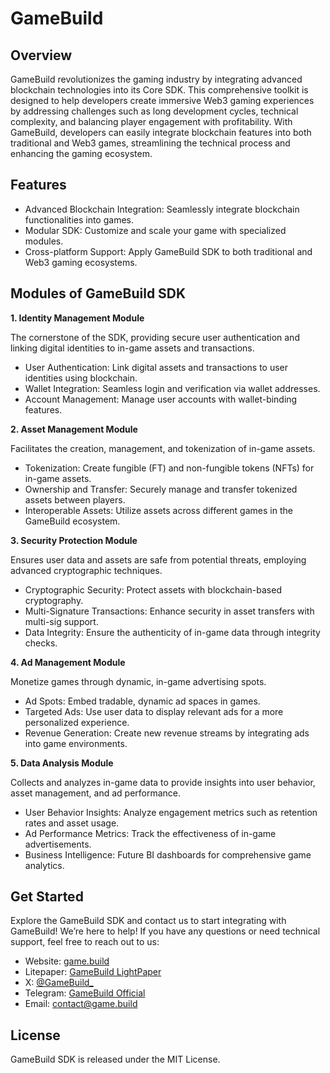 # GameBuild
## Overview
GameBuild revolutionizes the gaming industry by integrating advanced blockchain technologies into its Core SDK. This comprehensive toolkit is designed to help developers create immersive Web3 gaming experiences by addressing challenges such as long development cycles, technical complexity, and balancing player engagement with profitability.
With GameBuild, developers can easily integrate blockchain features into both traditional and Web3 games, streamlining the technical process and enhancing the gaming ecosystem.

## Features
- Advanced Blockchain Integration: Seamlessly integrate blockchain functionalities into games.
- Modular SDK: Customize and scale your game with specialized modules.
- Cross-platform Support: Apply GameBuild SDK to both traditional and Web3 gaming ecosystems.

## Modules of GameBuild SDK

**1. Identity Management Module**

The cornerstone of the SDK, providing secure user authentication and linking digital identities to in-game assets and transactions.
- User Authentication: Link digital assets and transactions to user identities using blockchain.
- Wallet Integration: Seamless login and verification via wallet addresses.
- Account Management: Manage user accounts with wallet-binding features.
  
**2. Asset Management Module**

Facilitates the creation, management, and tokenization of in-game assets.
- Tokenization: Create fungible (FT) and non-fungible tokens (NFTs) for in-game assets.
- Ownership and Transfer: Securely manage and transfer tokenized assets between players.
- Interoperable Assets: Utilize assets across different games in the GameBuild ecosystem.
  
**3. Security Protection Module**

Ensures user data and assets are safe from potential threats, employing advanced cryptographic techniques.
- Cryptographic Security: Protect assets with blockchain-based cryptography.
- Multi-Signature Transactions: Enhance security in asset transfers with multi-sig support.
- Data Integrity: Ensure the authenticity of in-game data through integrity checks.
  
**4. Ad Management Module**

Monetize games through dynamic, in-game advertising spots.
- Ad Spots: Embed tradable, dynamic ad spaces in games.
- Targeted Ads: Use user data to display relevant ads for a more personalized experience.
- Revenue Generation: Create new revenue streams by integrating ads into game environments.
  
**5. Data Analysis Module**

Collects and analyzes in-game data to provide insights into user behavior, asset management, and ad performance.
- User Behavior Insights: Analyze engagement metrics such as retention rates and asset usage.
- Ad Performance Metrics: Track the effectiveness of in-game advertisements.
- Business Intelligence: Future BI dashboards for comprehensive game analytics.

## Get Started
Explore the GameBuild SDK and contact us to start integrating with GameBuild! We’re here to help! If you have any questions or need technical support, feel free to reach out to us:
- Website: [game.build](https://game.build/)
- Litepaper: [GameBuild LightPaper](https://github.com/GameBuildOffical/docs/blob/main/GameBuildLightPaper.pdf)
- X: [@GameBuild_](https://x.com/GameBuild_ )
- Telegram: [GameBuild Official](https://t.me/gamebuildofficial)
- Email: contact@game.build
  
## License
GameBuild SDK is released under the MIT License.
